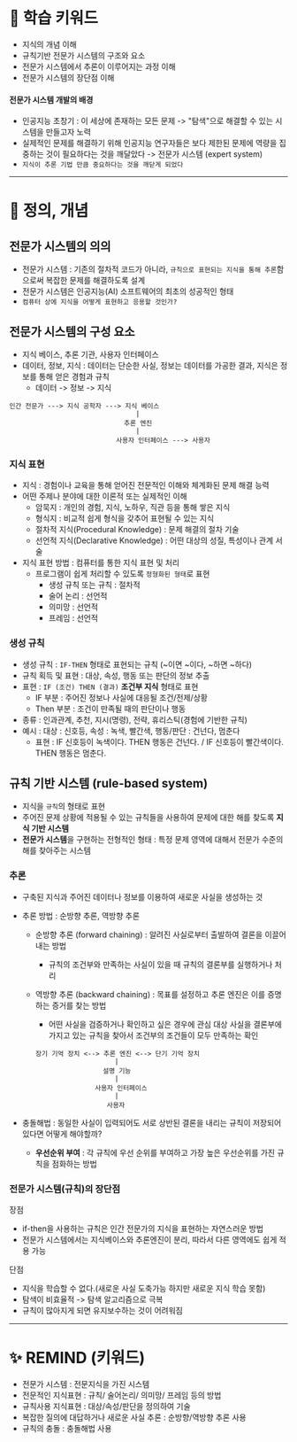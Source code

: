 # 🚀 학습 키워드

- 지식의 개념 이해
- 규칙기반 전문가 시스템의 구조와 요소
- 전문가 시스템에서 추론이 이루어지는 과정 이해
- 전문가 시스템의 장단점 이해

#### 전문가 시스템 개발의 배경

- 인공지능 초창기 : 이 세상에 존재하는 모든 문제 -> "탐색"으로 해결할 수 있는 시스템을 만들고자 노력
- 실제적인 문제를 해결하기 위해 인공지능 연구자들은 보다 제한된 문제에 역량을 집중하는 것이 필요하다는 것을 깨달았다 -> 전문가 시스템 (expert system)
- `지식이 추론 기법 만큼 중요하다는 것을 깨닫게 되었다`

---

# 📝 정의, 개념

## 전문가 시스템의 의의

- 전문가 시스템 : 기존의 절차적 코드가 아니라, `규칙으로 표현되는 지식을 통해 추론`함으로써 복잡한 문제를 해결하도록 설계
- 전문가 시스템은 인공지능(AI) 소프트웨어의 최초의 성공적인 형태
- `컴퓨터 상에 지식을 어떻게 표현하고 응용할 것인가?`

## 전문가 시스템의 구성 요소

- 지식 베이스, 추론 기관, 사용자 인터페이스
- 데이터, 정보, 지식 : 데이터는 단순한 사실, 정보는 데이터를 가공한 결과, 지식은 정보를 통해 얻은 경험과 규칙
  - 데이터 -> 정보 -> 지식

```
인간 전문가 ---> 지식 공학자 ---> 지식 베이스
                                |
                             추론 엔진
                                |
                           사용자 인터페이스 ---> 사용자
```

### 지식 표현

- 지식 : 경험이나 교육을 통해 얻어진 전문적인 이해와 체계화된 문제 해결 능력
- 어떤 주제나 분야에 대한 이론적 또는 실제적인 이해
  - 암묵지 : 개인의 경험, 지식, 노하우, 직관 등을 통해 쌓은 지식
  - 형식지 : 비교적 쉽게 형식을 갖추어 표현될 수 있는 지식
  - 절차적 지식(Procedural Knowledge) : 문제 해결의 절차 기술
  - 선언적 지식(Declarative Knowledge) : 어떤 대상의 성질, 특성이나 관계 서술
- 지식 표현 방법 : 컴퓨터를 통한 지식 표현 및 처리
  - 프로그램이 쉽게 처리할 수 있도록 `정형화된 형태`로 표현
    - 생성 규칙 또는 규칙 : 절차적
    - 술어 논리 : 선언적
    - 의미망 : 선언적
    - 프레임 : 선언적

### 생성 규칙

- 생성 규칙 : `IF-THEN` 형태로 표현되는 규칙 (~이면 ~이다, ~하면 ~하다)
- 규칙 획득 및 표현 : 대상, 속성, 행동 또는 판단의 정보 추출
- 표현 : `IF (조건) THEN (결과)` **조건부 지식** 형태로 표현
  - IF 부분 : 주어진 정보나 사실에 대응될 조건/전제/상황
  - Then 부분 : 조건이 만족될 때의 판단이나 행동
- 종류 : 인과관계, 추천, 지시(명령), 전략, 휴리스틱(경험에 기반한 규칙)
- 예시 : 대상 : 신호등, 속성 : 녹색, 빨간색, 행동/판단 : 건넌다, 멈춘다
  - 표현 : IF 신호등이 녹색이다. THEN 행동은 건넌다. / IF 신호등이 빨간색이다. THEN 행동은 멈춘다.

## 규칙 기반 시스템 (rule-based system)

- 지식을 `규칙`의 형태로 표현
- 주어진 문제 상황에 적용될 수 있는 규칙들을 사용하여 문제에 대한 해를 찾도록 **지식 기반 시스템**
- **전문가 시스템**을 구현하는 전형적인 형태 : 특정 문제 영역에 대해서 전문가 수준의 해를 찾아주는 시스템

### 추론

- 구축된 지식과 주어진 데이터나 정보를 이용하여 새로운 사실을 생성하는 것
- 추론 방법 : 순방향 추론, 역방향 추론

  - 순방향 추론 (forward chaining) : 알려진 사실로부터 출발하여 결론을 이끌어 내는 방법
    - 규칙의 조건부와 만족하는 사실이 있을 때 규칙의 결론부를 실행하거나 처리
  - 역방향 추론 (backward chaining) : 목표를 설정하고 추론 엔진은 이를 증명하는 증거를 찾는 방법

    - 어떤 사실을 검증하거나 확인하고 싶은 경우에 관심 대상 사실을 결론부에 가지고 있는 규칙을 찾아서 조건부의 조건들이 모두 만족하는 확인

    ```
    장기 기억 장치 <--> 추론 엔진 <--> 단기 기억 장치
                        |
                     설명 기능
                        |
                   사용자 인터페이스
                        |
                      사용자
    ```

- 충돌해법 : 동일한 사실이 입력되어도 서로 상반된 결론을 내리는 규칙이 저장되어 있다면 어떻게 해야할까?
  - **우선순위 부여** : 각 규칙에 우선 순위를 부여하고 가장 높은 우선순위를 가진 규칙을 점화하는 방법

### 전문가 시스템(규칙)의 장단점

장점

- if-then을 사용하는 규칙은 인간 전문가의 지식을 표현하는 자연스러운 방법
- 전문가 시스템에서는 지식베이스와 추론엔진이 분리, 따라서 다른 영역에도 쉽게 적용 가능

단점

- 지식을 학습할 수 없다.(새로운 사실 도축가능 하지만 새로운 지식 학습 못함)
- 탐색이 비효율적 -> 탐색 알고리즘으로 극복
- 규칙이 많아지게 되면 유지보수하는 것이 어려워짐

---

# ✨ REMIND (키워드)

- 전문가 시스템 : 전문지식을 가진 시스템
- 전문적인 지식표현 : 규칙/ 술어논리/ 의미망/ 프레임 등의 방법
- 규칙사용 지식표현 : 대상/속성/판단을 정의하여 기술
- 복잡한 질의에 대답하거나 새로운 사실 추론 : 순방향/역방향 추론 사용
- 규칙의 충돌 : 충돌해법 사용
